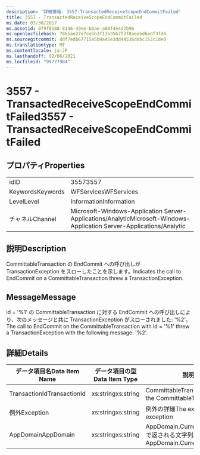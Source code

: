 ```yaml
---
description: '詳細情報: 3557-TransactedReceiveScopeEndCommitFailed'
title: 3557 - TransactedReceiveScopeEndCommitFailed
ms.date: 03/30/2017
ms.assetid: 079f0188-8146-49ee-b6ae-a08f4e4d2b9b
ms.openlocfilehash: 7865ae27e7ce5b3f13b3567f3f8aeebd6edf3fd4
ms.sourcegitcommit: ddf7edb67715a5b9a45e3dd44536dabc153c1de0
ms.translationtype: MT
ms.contentlocale: ja-JP
ms.lasthandoff: 02/06/2021
ms.locfileid: "99777984"
---
```

# <a name="3557---transactedreceivescopeendcommitfailed"></a><span data-ttu-id="4e792-103">3557 - TransactedReceiveScopeEndCommitFailed</span><span class="sxs-lookup"><span data-stu-id="4e792-103">3557 - TransactedReceiveScopeEndCommitFailed</span></span>

## <a name="properties"></a><span data-ttu-id="4e792-104">プロパティ</span><span class="sxs-lookup"><span data-stu-id="4e792-104">Properties</span></span>  
  
|||  
|-|-|  
|<span data-ttu-id="4e792-105">id</span><span class="sxs-lookup"><span data-stu-id="4e792-105">ID</span></span>|<span data-ttu-id="4e792-106">3557</span><span class="sxs-lookup"><span data-stu-id="4e792-106">3557</span></span>|  
|<span data-ttu-id="4e792-107">Keywords</span><span class="sxs-lookup"><span data-stu-id="4e792-107">Keywords</span></span>|<span data-ttu-id="4e792-108">WFServices</span><span class="sxs-lookup"><span data-stu-id="4e792-108">WFServices</span></span>|  
|<span data-ttu-id="4e792-109">Level</span><span class="sxs-lookup"><span data-stu-id="4e792-109">Level</span></span>|<span data-ttu-id="4e792-110">Information</span><span class="sxs-lookup"><span data-stu-id="4e792-110">Information</span></span>|  
|<span data-ttu-id="4e792-111">チャネル</span><span class="sxs-lookup"><span data-stu-id="4e792-111">Channel</span></span>|<span data-ttu-id="4e792-112">Microsoft-Windows-Application Server-Applications/Analytic</span><span class="sxs-lookup"><span data-stu-id="4e792-112">Microsoft-Windows-Application Server-Applications/Analytic</span></span>|  
  
## <a name="description"></a><span data-ttu-id="4e792-113">説明</span><span class="sxs-lookup"><span data-stu-id="4e792-113">Description</span></span>  

 <span data-ttu-id="4e792-114">CommittableTransaction の EndCommit への呼び出しが TransactionException をスローしたことを示します。</span><span class="sxs-lookup"><span data-stu-id="4e792-114">Indicates the call to EndCommit on a CommittableTransaction threw a TransactionException.</span></span>  
  
## <a name="message"></a><span data-ttu-id="4e792-115">Message</span><span class="sxs-lookup"><span data-stu-id="4e792-115">Message</span></span>  

 <span data-ttu-id="4e792-116">id = '%1' の CommittableTransaction に対する EndCommit への呼び出しにより、次のメッセージと共に TransactionException がスローされました: '%2'。</span><span class="sxs-lookup"><span data-stu-id="4e792-116">The call to EndCommit on the CommittableTransaction with id = '%1' threw a TransactionException with the following message: '%2'.</span></span>  
  
## <a name="details"></a><span data-ttu-id="4e792-117">詳細</span><span class="sxs-lookup"><span data-stu-id="4e792-117">Details</span></span>  
  
|<span data-ttu-id="4e792-118">データ項目名</span><span class="sxs-lookup"><span data-stu-id="4e792-118">Data Item Name</span></span>|<span data-ttu-id="4e792-119">データ項目の型</span><span class="sxs-lookup"><span data-stu-id="4e792-119">Data Item Type</span></span>|<span data-ttu-id="4e792-120">説明</span><span class="sxs-lookup"><span data-stu-id="4e792-120">Description</span></span>|  
|--------------------|--------------------|-----------------|  
|<span data-ttu-id="4e792-121">TransactionId</span><span class="sxs-lookup"><span data-stu-id="4e792-121">TransactionId</span></span>|<span data-ttu-id="4e792-122">xs:string</span><span class="sxs-lookup"><span data-stu-id="4e792-122">xs:string</span></span>|<span data-ttu-id="4e792-123">CommittableTransaction の ID。</span><span class="sxs-lookup"><span data-stu-id="4e792-123">The id of the CommittableTransaction.</span></span>|  
|<span data-ttu-id="4e792-124">例外</span><span class="sxs-lookup"><span data-stu-id="4e792-124">Exception</span></span>|<span data-ttu-id="4e792-125">xs:string</span><span class="sxs-lookup"><span data-stu-id="4e792-125">xs:string</span></span>|<span data-ttu-id="4e792-126">例外の詳細</span><span class="sxs-lookup"><span data-stu-id="4e792-126">The exception details for the exception</span></span>|  
|<span data-ttu-id="4e792-127">AppDomain</span><span class="sxs-lookup"><span data-stu-id="4e792-127">AppDomain</span></span>|<span data-ttu-id="4e792-128">xs:string</span><span class="sxs-lookup"><span data-stu-id="4e792-128">xs:string</span></span>|<span data-ttu-id="4e792-129">AppDomain.CurrentDomain.FriendlyName で返される文字列。</span><span class="sxs-lookup"><span data-stu-id="4e792-129">The string returned by AppDomain.CurrentDomain.FriendlyName.</span></span>|
